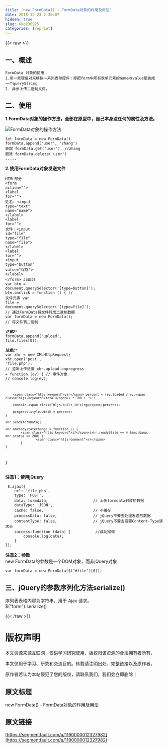 ```yaml
---
title: 'new FormData() - FormData对象的作用及用法' 
date: 2018-12-23 2:30:07
hidden: true
slug: 6kok36925
categories: [reprint]
---
```


{{< raw >}}

                    
<h2 id="articleHeader0">一、概述</h2>
<div class="widget-codetool" style="display:none;">
      <div class="widget-codetool--inner">
      <span class="selectCode code-tool" data-toggle="tooltip" data-placement="top" title="" data-original-title="全选"></span>
      <span type="button" class="copyCode code-tool" data-toggle="tooltip" data-placement="top" data-clipboard-text="FormData 对象的使用：
1.用一些键值对来模拟一系列表单控件：即把form中所有表单元素的name与value组装成
一个queryString
2. 异步上传二进制文件。
" title="" data-original-title="复制"></span>
      <span type="button" class="saveToNote code-tool" data-toggle="tooltip" data-placement="top" title="" data-original-title="放进笔记"></span>
      </div>
      </div><pre class="hljs fortran"><code>FormData 对象的使用：
<span class="hljs-number">1.</span>用一些键值对来模拟一系列表单控件：即把<span class="hljs-keyword">form</span>中所有表单元素的<span class="hljs-keyword">name</span>与<span class="hljs-keyword">value</span>组装成
一个queryString
<span class="hljs-number">2.</span> 异步上传二进制文件。
</code></pre>
<h2 id="articleHeader1">二、使用</h2>
<p><strong>1.FormData对象的操作方法，全部在原型中，自己本身没任何的属性及方法。</strong></p>
<p><span class="img-wrap"><img data-src="/img/bVZS3q?w=303&amp;h=258" src="https://static.alili.tech/img/bVZS3q?w=303&amp;h=258" alt="FormData对象的操作方法" title="FormData对象的操作方法" style="cursor: pointer; display: inline;"></span></p>
<div class="widget-codetool" style="display:none;">
      <div class="widget-codetool--inner">
      <span class="selectCode code-tool" data-toggle="tooltip" data-placement="top" title="" data-original-title="全选"></span>
      <span type="button" class="copyCode code-tool" data-toggle="tooltip" data-placement="top" data-clipboard-text="let formData = new FormData()
formData.append('user', 'zhang')
获取 formData.get('user')  //zhang
删除 formData.delete('user')
....." title="" data-original-title="复制"></span>
      <span type="button" class="saveToNote code-tool" data-toggle="tooltip" data-placement="top" title="" data-original-title="放进笔记"></span>
      </div>
      </div><pre class="hljs vim"><code><span class="hljs-keyword">let</span> formData = <span class="hljs-keyword">new</span> FormData()
formData.<span class="hljs-keyword">append</span>(<span class="hljs-string">'user'</span>, <span class="hljs-string">'zhang'</span>)
获取 formData.<span class="hljs-built_in">get</span>(<span class="hljs-string">'user'</span>)  //zhang
删除 formData.<span class="hljs-keyword">delete</span>(<span class="hljs-string">'user'</span>)
.....</code></pre>
<p><strong>2.使用FormData对象发送文件</strong></p>
<div class="widget-codetool" style="display:none;">
      <div class="widget-codetool--inner">
      <span class="selectCode code-tool" data-toggle="tooltip" data-placement="top" title="" data-original-title="全选"></span>
      <span type="button" class="copyCode code-tool" data-toggle="tooltip" data-placement="top" data-clipboard-text="HTML部分
<form action=&quot;&quot;>
        <label for=&quot;&quot;>
            姓名: <input type=&quot;text&quot; name=&quot;name&quot;>
        </label>
        <label for=&quot;&quot;>
            文件：<input id=&quot;file&quot; type=&quot;file&quot; name=&quot;file&quot;>
        </label>
        <label for=&quot;&quot;>
            <input type=&quot;button&quot; value=&quot;保存&quot;>
        </label>
</form>
JS部分
var btn = document.querySelector('[type=button]');
btn.onclick = function () {
    // 文件元素
    var file = document.querySelector('[type=file]');
    // 通过FormData将文件转成二进制数据
    var formData = new FormData();
    // 将文件转二进制
    *****注意2******
    formData.append('upload', file.files[0]);
    *****注意1******
    var xhr = new XMLHttpRequest;
    xhr.open('post', 'file.php');
    // 监听上传进度
    xhr.upload.onprogress = function (ev) {
    // 事件对象
    // console.log(ev);

        var percent = (ev.loaded / ev.total) * 100 + '%';

        console.log(percent);

        progress.style.width = percent;
    }

    xhr.send(formData);

    xhr.onreadystatechange = function () {
            if(xhr.readyState == 4 &amp;&amp; xhr.status == 200) {
                    //
            }
    }
}
" title="" data-original-title="复制"></span>
      <span type="button" class="saveToNote code-tool" data-toggle="tooltip" data-placement="top" title="" data-original-title="放进笔记"></span>
      </div>
      </div><pre class="hljs stata"><code>HTML部分
&lt;<span class="hljs-keyword">form</span> action=<span class="hljs-string">""</span>&gt;
        &lt;<span class="hljs-keyword">label</span> <span class="hljs-keyword">for</span>=<span class="hljs-string">""</span>&gt;
            姓名: &lt;<span class="hljs-keyword">input</span> <span class="hljs-keyword">type</span>=<span class="hljs-string">"text"</span> name=<span class="hljs-string">"name"</span>&gt;
        &lt;/<span class="hljs-keyword">label</span>&gt;
        &lt;<span class="hljs-keyword">label</span> <span class="hljs-keyword">for</span>=<span class="hljs-string">""</span>&gt;
            文件：&lt;<span class="hljs-keyword">input</span> id=<span class="hljs-string">"file"</span> <span class="hljs-keyword">type</span>=<span class="hljs-string">"file"</span> name=<span class="hljs-string">"file"</span>&gt;
        &lt;/<span class="hljs-keyword">label</span>&gt;
        &lt;<span class="hljs-keyword">label</span> <span class="hljs-keyword">for</span>=<span class="hljs-string">""</span>&gt;
            &lt;<span class="hljs-keyword">input</span> <span class="hljs-keyword">type</span>=<span class="hljs-string">"button"</span> value=<span class="hljs-string">"保存"</span>&gt;
        &lt;/<span class="hljs-keyword">label</span>&gt;
&lt;/<span class="hljs-keyword">form</span>&gt;
JS部分
<span class="hljs-keyword">var</span> btn = document.querySelector('[<span class="hljs-keyword">type</span>=button]');
btn.onclick = function () {
    <span class="hljs-comment">// 文件元素</span>
    <span class="hljs-keyword">var</span> <span class="hljs-keyword">file</span> = document.querySelector('[<span class="hljs-keyword">type</span>=<span class="hljs-keyword">file</span>]');
    <span class="hljs-comment">// 通过FormData将文件转成二进制数据</span>
    <span class="hljs-keyword">var</span> formData = new FormData();
    <span class="hljs-comment">// 将文件转二进制</span>
<span class="hljs-comment">    *****注意2******</span>
    formData.<span class="hljs-keyword">append</span>('upload', <span class="hljs-keyword">file</span>.files[0]);
<span class="hljs-comment">    *****注意1******</span>
    <span class="hljs-keyword">var</span> xhr = new XMLHttpRequest;
    xhr.<span class="hljs-keyword">open</span>('<span class="hljs-keyword">post</span>', '<span class="hljs-keyword">file</span>.php');
    <span class="hljs-comment">// 监听上传进度</span>
    xhr.upload.onprogress = function (ev) {
    <span class="hljs-comment">// 事件对象</span>
    <span class="hljs-comment">// console.log(ev);</span>

        <span class="hljs-keyword">var</span> percent = (ev.loaded / ev.<span class="hljs-keyword">total</span>) * 100 + '%';

        console.<span class="hljs-built_in">log</span>(percent);

        progress.style.width = percent;
    }

    xhr.send(formData);

    xhr.onreadystatechange = function () {
            <span class="hljs-keyword">if</span>(xhr.readyState == 4 &amp;&amp; xhr.status == 200) {
                    <span class="hljs-comment">//</span>
            }
    }
}
</code></pre>
<p><strong>注意1：使用jQuery</strong></p>
<div class="widget-codetool" style="display:none;">
      <div class="widget-codetool--inner">
      <span class="selectCode code-tool" data-toggle="tooltip" data-placement="top" title="" data-original-title="全选"></span>
      <span type="button" class="copyCode code-tool" data-toggle="tooltip" data-placement="top" data-clipboard-text=" $.ajax({
    url: 'file.php',
    type: 'POST',
    data: formdata,                    // 上传formdata封装的数据
    dataType: 'JSON',
    cache: false,                      // 不缓存
    processData: false,                // jQuery不要去处理发送的数据
    contentType: false,                // jQuery不要去设置Content-Type请求头
    success:function (data) {           //成功回调
        console.log(data);
    }
});" title="" data-original-title="复制"></span>
      <span type="button" class="saveToNote code-tool" data-toggle="tooltip" data-placement="top" title="" data-original-title="放进笔记"></span>
      </div>
      </div><pre class="hljs lasso"><code> $.ajax({
    url: <span class="hljs-string">'file.php'</span>,
    <span class="hljs-keyword">type</span>: <span class="hljs-string">'POST'</span>,
    <span class="hljs-built_in">data</span>: formdata,                    <span class="hljs-comment">// 上传formdata封装的数据</span>
    dataType: <span class="hljs-string">'JSON'</span>,
    <span class="hljs-keyword">cache</span>: <span class="hljs-literal">false</span>,                      <span class="hljs-comment">// 不缓存</span>
    processData: <span class="hljs-literal">false</span>,                <span class="hljs-comment">// jQuery不要去处理发送的数据</span>
    contentType: <span class="hljs-literal">false</span>,                <span class="hljs-comment">// jQuery不要去设置Content-Type请求头</span>
    success:function (<span class="hljs-built_in">data</span>) {           <span class="hljs-comment">//成功回调</span>
        console.<span class="hljs-keyword">log</span>(<span class="hljs-built_in">data</span>);
    }
});</code></pre>
<p><strong>注意2：参数</strong><br>new FormData的参数是一个DOM对象，而非jQuery对象</p>
<div class="widget-codetool" style="display:none;">
      <div class="widget-codetool--inner">
      <span class="selectCode code-tool" data-toggle="tooltip" data-placement="top" title="" data-original-title="全选"></span>
      <span type="button" class="copyCode code-tool" data-toggle="tooltip" data-placement="top" data-clipboard-text="var formData = new FormData($(&quot;#file&quot;)[0]);
" title="" data-original-title="复制"></span>
      <span type="button" class="saveToNote code-tool" data-toggle="tooltip" data-placement="top" title="" data-original-title="放进笔记"></span>
      </div>
      </div><pre class="hljs haxe"><code><span class="hljs-keyword">var</span> formData = <span class="hljs-keyword">new</span> <span class="hljs-type">FormData</span>($(<span class="hljs-string">"#file"</span>)[<span class="hljs-number">0</span>]);
</code></pre>
<h2 id="articleHeader2">三、jQuery的参数序列化方法serialize()</h2>
<p>序列表表格内容为字符串，用于 Ajax 请求。 <br>$("form").serialize()</p>

                
{{< /raw >}}

# 版权声明
本文资源来源互联网，仅供学习研究使用，版权归该资源的合法拥有者所有，

本文仅用于学习、研究和交流目的。转载请注明出处、完整链接以及原作者。

原作者若认为本站侵犯了您的版权，请联系我们，我们会立即删除！

## 原文标题
new FormData() - FormData对象的作用及用法

## 原文链接
[https://segmentfault.com/a/1190000012327982](https://segmentfault.com/a/1190000012327982)

